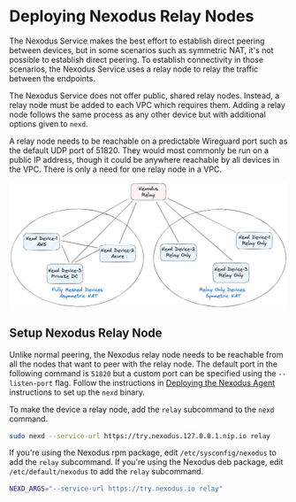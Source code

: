 # Deploying Nexodus Relay Nodes

The Nexodus Service makes the best effort to establish direct peering between devices, but in some scenarios such as symmetric NAT, it's not possible to establish direct peering. To establish connectivity in those scenarios, the Nexodus Service uses a relay node to relay the traffic between the endpoints.

The Nexodus Service does not offer public, shared relay nodes. Instead, a relay node must be added to each VPC which requires them. Adding a relay node follows the same process as any other device but with additional options given to `nexd`.

A relay node needs to be reachable on a predictable Wireguard port such as the default UDP port of 51820. They would most commonly be run on a public IP address, though it could be anywhere reachable by all devices in the VPC. There is only a need for one relay node in a VPC.

![no-alt-text](../images/relay-nodes-diagram-1.png)

## Setup Nexodus Relay Node

Unlike normal peering, the Nexodus relay node needs to be reachable from all the nodes that want to peer with the relay node. The default port in the following command is `51820` but a custom port can be specified using the `--listen-port` flag. Follow the instructions in [Deploying the Nexodus Agent](agent.md) instructions to set up the `nexd` binary.

To make the device a relay node, add the `relay` subcommand to the `nexd` command.

```sh
sudo nexd --service-url https://try.nexodus.127.0.0.1.nip.io relay
```

If you're using the Nexodus rpm package, edit `/etc/sysconfig/nexodus` to add the `relay` subcommand. If you're using the Nexodus deb package, edit `/etc/default/nexodus` to add the `relay` subcommand.

```sh
NEXD_ARGS="--service-url https://try.nexodus.io relay"
```
